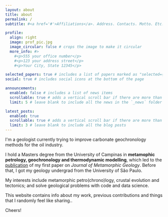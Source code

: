 ```yaml
---
layout: about
title: about
permalink: /
subtitle: #<a href='#'>Affiliations</a>. Address. Contacts. Motto. Etc.

profile:
  align: right
  image: prof_pic.jpg
  image_circular: false # crops the image to make it circular
  more_info: #>
    #<p>555 your office number</p>
    #<p>123 your address street</p>
    #<p>Your City, State 12345</p>

selected_papers: true # includes a list of papers marked as "selected={true}"
social: true # includes social icons at the bottom of the page

announcements:
  enabled: false # includes a list of news items
  scrollable: true # adds a vertical scroll bar if there are more than 3 news items
  limit: 5 # leave blank to include all the news in the `_news` folder

latest_posts:
  enabled: true
  scrollable: true # adds a vertical scroll bar if there are more than 3 new posts items
  limit: 3 # leave blank to include all the blog posts
---
```


I'm a geologist currently trying to improve carbonate geochronology methods for the oil industry.

I hold a Masters degree from the University of Campinas in **metamophic petrology, geochronology and thermodynamic modelling**, which led to the [publication](https://onlinelibrary.wiley.com/doi/10.1111/jmg.70007) of my first paper on _Journal of Metamorphic Geology_. Before that, I got my geology undergrad from the University of São Paulo.

My interests include metamorphic petro(chrono)logy, crustal evolution and tectonics; and solve geological problems with code and data science.

This website contains info about my work, previous contributions and things that I randomly feel like sharing..

Cheers!